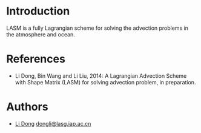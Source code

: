 Introduction
============

LASM is a fully Lagrangian scheme for solving the advection problems in the
atmosphere and ocean.

References
==========

- Li Dong, Bin Wang and Li Liu, 2014: A Lagrangian Advection Scheme with Shape Matrix (LASM) for solving advection problem, in preparation.

Authors
=======

- [Li Dong](https://dongli.github.io/dongli) <dongli@lasg.iap.ac.cn>
